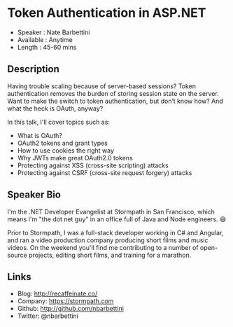 Token Authentication in ASP.NET
========================

* Speaker   : Nate Barbettini
* Available : Anytime 
* Length    : 45-60 mins

Description
-----------

Having trouble scaling because of server-based sessions? Token authentication removes the burden of storing session state on the server. Want to make the switch to token authentication, but don’t know how? And what the heck is OAuth, anyway?

In this talk, I'll cover topics such as:

* What is OAuth?
* OAuth2 tokens and grant types
* How to use cookies the right way
* Why JWTs make great OAuth2.0 tokens
* Protecting against XSS (cross-site scripting) attacks
* Protecting against CSRF (cross-site request forgery) attacks

Speaker Bio
-----------

I'm the .NET Developer Evangelist at Stormpath in San Francisco, which means I'm "the dot net guy" in an office full of Java and Node engineers. :smile:

Prior to Stormpath, I was a full-stack developer working in C# and Angular, and ran a video production company producing short films and music videos. On the weekend you'll find me contributing to a number of open-source projects, editing short films, and training for a marathon.

Links
-----

* Blog: http://recaffeinate.co/
* Company: https://stormpath.com
* Github: http://github.com/nbarbettini
* Twitter: @nbarbettini
